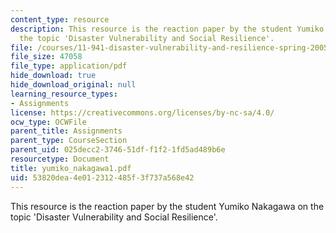 ```yaml
---
content_type: resource
description: This resource is the reaction paper by the student Yumiko Nakagawa on
  the topic 'Disaster Vulnerability and Social Resilience'.
file: /courses/11-941-disaster-vulnerability-and-resilience-spring-2005/53820dea4e012312485f3f737a568e42_yumiko_nakagawa1.pdf
file_size: 47058
file_type: application/pdf
hide_download: true
hide_download_original: null
learning_resource_types:
- Assignments
license: https://creativecommons.org/licenses/by-nc-sa/4.0/
ocw_type: OCWFile
parent_title: Assignments
parent_type: CourseSection
parent_uid: 025decc2-3746-51df-f1f2-1fd5ad489b6e
resourcetype: Document
title: yumiko_nakagawa1.pdf
uid: 53820dea-4e01-2312-485f-3f737a568e42
---
```

This resource is the reaction paper by the student Yumiko Nakagawa on the topic 'Disaster Vulnerability and Social Resilience'.